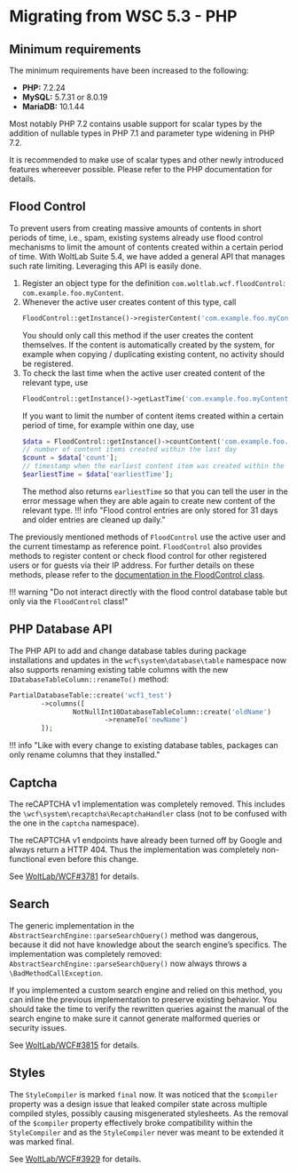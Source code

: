 # Migrating from WSC 5.3 - PHP

## Minimum requirements

The minimum requirements have been increased to the following:

- **PHP:** 7.2.24
- **MySQL:** 5.7.31 or 8.0.19
- **MariaDB:** 10.1.44

Most notably PHP 7.2 contains usable support for scalar types by the addition of nullable types in PHP 7.1 and parameter type widening in PHP 7.2.

It is recommended to make use of scalar types and other newly introduced features whereever possible.
Please refer to the PHP documentation for details.

## Flood Control

To prevent users from creating massive amounts of contents in short periods of time, i.e., spam, existing systems already use flood control mechanisms to limit the amount of contents created within a certain period of time.
With WoltLab Suite 5.4, we have added a general API that manages such rate limiting.
Leveraging this API is easily done.

1. Register an object type for the definition `com.woltlab.wcf.floodControl`: `com.example.foo.myContent`.
2. Whenever the active user creates content of this type, call
   ```php
   FloodControl::getInstance()->registerContent('com.example.foo.myContent');
   ```
   You should only call this method if the user creates the content themselves.
   If the content is automatically created by the system, for example when copying / duplicating existing content, no activity should be registered.
3. To check the last time when the active user created content of the relevant type, use
   ```php
   FloodControl::getInstance()->getLastTime('com.example.foo.myContent');
   ```
   If you want to limit the number of content items created within a certain period of time, for example within one day, use
   ```php
   $data = FloodControl::getInstance()->countContent('com.example.foo.myContent', new \DateInterval('P1D'));
   // number of content items created within the last day
   $count = $data['count'];
   // timestamp when the earliest content item was created within the last day
   $earliestTime = $data['earliestTime'];
   ```
   The method also returns `earliestTime` so that you can tell the user in the error message when they are able again to create new content of the relevant type.
   !!! info "Flood control entries are only stored for 31 days and older entries are cleaned up daily."

The previously mentioned methods of `FloodControl` use the active user and the current timestamp as reference point.
`FloodControl` also provides methods to register content or check flood control for other registered users or for guests via their IP address.
For further details on these methods, please refer to the [documentation in the FloodControl class](https://github.com/WoltLab/WCF/blob/master/wcfsetup/install/files/lib/system/flood/FloodControl.class.php).

!!! warning "Do not interact directly with the flood control database table but only via the `FloodControl` class!"

## PHP Database API

The PHP API to add and change database tables during package installations and updates in the `wcf\system\database\table` namespace now also supports renaming existing table columns with the new `IDatabaseTableColumn::renameTo()` method:

```php
PartialDatabaseTable::create('wcf1_test')
        ->columns([
                NotNullInt10DatabaseTableColumn::create('oldName')
                        ->renameTo('newName')
        ]);
```

!!! info "Like with every change to existing database tables, packages can only rename columns that they installed." 

## Captcha

The reCAPTCHA v1 implementation was completely removed.
This includes the `\wcf\system\recaptcha\RecaptchaHandler` class (not to be confused with the one in the `captcha` namespace).

The reCAPTCHA v1 endpoints have already been turned off by Google and always return a HTTP 404.
Thus the implementation was completely non-functional even before this change.

See [WoltLab/WCF#3781](https://github.com/WoltLab/WCF/pull/3781) for details.

## Search

The generic implementation in the `AbstractSearchEngine::parseSearchQuery()` method was dangerous, because it did not have knowledge about the search engine’s specifics.
The implementation was completely removed: `AbstractSearchEngine::parseSearchQuery()` now always throws a `\BadMethodCallException`.

If you implemented a custom search engine and relied on this method, you can inline the previous implementation to preserve existing behavior.
You should take the time to verify the rewritten queries against the manual of the search engine to make sure it cannot generate malformed queries or security issues.

See [WoltLab/WCF#3815](https://github.com/WoltLab/WCF/issues/3815) for details.

## Styles

The `StyleCompiler` is marked `final` now.
It was noticed that the `$compiler` property was a design issue that leaked compiler state across multiple compiled styles, possibly causing misgenerated stylesheets.
As the removal of the `$compiler` property effectively broke compatibility within the `StyleCompiler` and as the `StyleCompiler` never was meant to be extended it was marked final.

See [WoltLab/WCF#3929](https://github.com/WoltLab/WCF/pull/3929) for details.
